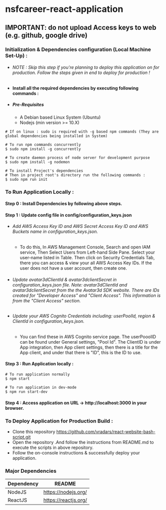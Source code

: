 # nsfcareer-react-application

## IMPORTANT: do not upload Access keys to web (e.g. github, google drive)

### Initialization & Dependencies configuration (Local Machine Set-Up) :
- ###### NOTE : Skip this step if you're planning to deploy this application on for production. Follow the steps given in end to deploy for production !
- #### Install all the required dependencies by executing following commands :
- ##### Pre-Requisites
    - A Debian based Linux System (Ubuntu)
    - Nodejs (min version >= 10.X)
```
# If on linux : sudo is required with -g based npm commands (They are global dependencies being installed in System)

# To run npm commands concurrently
$ sudo npm install -g concurrently

# To create daemon process of node server for development purpose
$ sudo npm install -g nodemon

# To install Project's dependencies
# Then in project root's directory run the following commands :
$ sudo npm run init

```

### To Run Application Locally : 
#### Step 0 : Install Dependencies by following above steps.
#### Step 1 : Update config file in config/configuration_keys.json
  - ###### Add AWS Access Key ID and AWS Secret Access Key ID and AWS Buckets name in configuration_keys.json.
    - To do this, In AWS Management Console, Search and open IAM service, Then Select Users from Left-hand Side Pane. Select your user-name listed in Table. Then click on Security Credentials Tab, there you can access & view your all AWS Access Key IDs. If the user does not have a user account, then create one.
- ###### Update avatar3dClientId & avatar3dclientSecret in configuration_keys.json file. Note: avatar3dClientId and avatar3dclientSecret from the the Avatar3d SDK website. There are IDs created for "Developer Access"  and "Client Access". This information is from the "Client Access" section.
- ###### Update your AWS Cognito Credentials including: userPoolId, region & ClientId in configuration_keys.json.
    - You can find these in AWS Cognito service page. The userPooolID can be found under General settings, "Pool Id". The ClientID is under App integration, then App client settings, then there is a title for the App client, and under that there is "ID", this is the ID to use. 
#### Step 3 : Run Application locally :
```
# To run application normally 
$ npm start

# To run application in dev-mode 
$ npm run start-dev
```
#### Step 4 : Access application on URL -> http://localhost:3000 in your browser.
### To Deploy Application for Production Build :
- Clone this repository https://github.com/vradars/react-website-bash-script.git
- Open the repository .And follow the instructions from README.md to execute the scripts in above repository.
- Follow the on-console instructions & successfully deploy your application.

### Major Dependencies

| Dependency  | README |
| ------ | ------ |
| NodeJS | https://nodejs.org/|
| ReactJS | https://reactjs.org/ |
